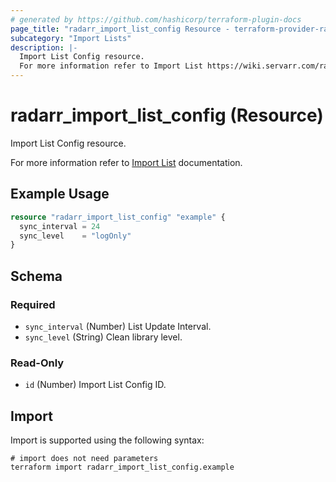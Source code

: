 ```yaml
---
# generated by https://github.com/hashicorp/terraform-plugin-docs
page_title: "radarr_import_list_config Resource - terraform-provider-radarr"
subcategory: "Import Lists"
description: |-
  Import List Config resource.
  For more information refer to Import List https://wiki.servarr.com/radarr/settings#completed-download-handling documentation.
---
```


# radarr_import_list_config (Resource)

<!-- subcategory:Import Lists -->Import List Config resource.
For more information refer to [Import List](https://wiki.servarr.com/radarr/settings#completed-download-handling) documentation.

## Example Usage

```terraform
resource "radarr_import_list_config" "example" {
  sync_interval = 24
  sync_level    = "logOnly"
}
```

<!-- schema generated by tfplugindocs -->
## Schema

### Required

- `sync_interval` (Number) List Update Interval.
- `sync_level` (String) Clean library level.

### Read-Only

- `id` (Number) Import List Config ID.

## Import

Import is supported using the following syntax:

```shell
# import does not need parameters
terraform import radarr_import_list_config.example
```

